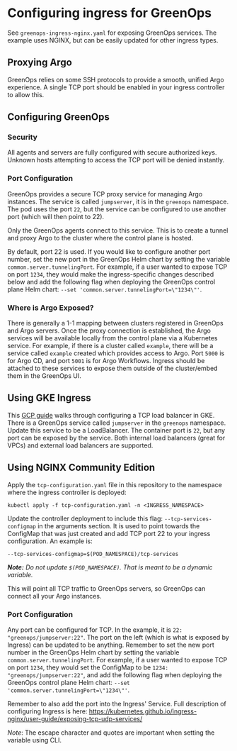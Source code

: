 # Configuring ingress for GreenOps

See `greenops-ingress-nginx.yaml` for exposing GreenOps services. The example uses NGINX, but can be easily updated for other ingress types.

## Proxying Argo

GreenOps relies on some SSH protocols to provide a smooth, unified Argo experience. A single TCP port should be enabled in your ingress controller to allow this.

## Configuring GreenOps

### Security
All agents and servers are fully configured with secure authorized keys. Unknown hosts attempting to access the TCP port will be denied instantly.

### Port Configuration


GreenOps provides a secure TCP proxy service for managing Argo instances. The service is called `jumpserver`, it is in the `greenops` namespace. The pod uses the port `22`, but the service can be configured to use another port (which will then point to 22).

Only the GreenOps agents connect to this service. This is to create a tunnel and proxy Argo to the cluster where the control plane is hosted.

By default, port 22 is used. If you would like to configure another port number, set the new port in the GreenOps Helm chart by setting the variable `common.server.tunnelingPort`. For example, if a user wanted to expose TCP on port `1234`, they would make the ingress-specific changes described below and add the following flag when deploying the GreenOps control plane Helm chart: `--set 'common.server.tunnelingPort=\"1234\"'`.

### Where is Argo Exposed?
There is generally a 1-1 mapping between clusters registered in GreenOps and Argo servers. Once the proxy connection is established, the Argo services will be available locally from the control plane via a Kubernetes service. For example, if there is a cluster called `example`, there will be a service called `example` created which provides access to Argo. Port `5000` is for Argo CD, and port `5001` is for Argo Workflows. Ingress should be attached to these services to expose them outside of the cluster/embed them in the GreenOps UI.

## Using GKE Ingress

This [GCP guide](https://cloud.google.com/kubernetes-engine/docs/how-to/internal-load-balancing) walks through configuring a TCP load balancer in GKE. There is a GreenOps service called `jumpserver` in the `greenops` namespace. Update this service to be a LoadBalancer. The container port is `22`, but any port can be exposed by the service. Both internal load balancers (great for VPCs) and external load balancers are supported.

## Using NGINX Community Edition
Apply the `tcp-configuration.yaml` file in this repository to the namespace where the ingress controller is deployed:
```
kubectl apply -f tcp-configuration.yaml -n <INGRESS_NAMESPACE>
```

Update the controller deployment to include this flag: `--tcp-services-configmap` in the arguments section. It is used to point towards the ConfigMap that was just created and add TCP port 22 to your ingress configuration. An example is:
```
--tcp-services-configmap=$(POD_NAMESPACE)/tcp-services
```
***Note:*** *Do not update `$(POD_NAMESPACE)`. That is meant to be a dynamic variable.*

This will point all TCP traffic to GreenOps servers, so GreenOps can connect all your Argo instances.

### Port Configuration
Any port can be configured for TCP. In the example, it is `22: "greenops/jumpserver:22"`. The port on the left (which is what is exposed by Ingress) can be updated to be anything. Remember to set the new port number in the GreenOps Helm chart by setting the variable `common.server.tunnelingPort`. For example, if a user wanted to expose TCP on port `1234`, they would set the ConfigMap to be `1234: "greenops/jumpserver:22"`, and add the following flag when deploying the GreenOps control plane Helm chart: `--set 'common.server.tunnelingPort=\"1234\"'`.

Remember to also add the port into the Ingress' Service. Full description of configuring Ingress is here: https://kubernetes.github.io/ingress-nginx/user-guide/exposing-tcp-udp-services/

*Note*: The escape character and quotes are important when setting the variable using CLI.
